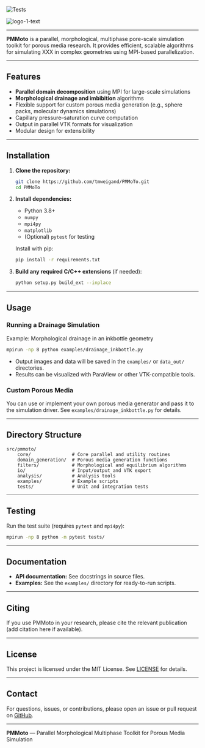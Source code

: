 ![Tests](https://github.com/tmweigand/PMMoTo/actions/workflows/tests.yml/badge.svg)

![logo-1-text](https://github.com/tmweigand/PMMoTo/assets/68024672/5f667c8f-5498-4597-9af0-76fd6a9bc59a)

---

**PMMoto** is a parallel, morphological, multiphase pore-scale simulation toolkit for porous media research. It provides efficient, scalable algorithms for simulating XXX in complex geometries using MPI-based parallelization.

---

## Features

- **Parallel domain decomposition** using MPI for large-scale simulations
- **Morphological drainage and imbibition** algorithms
- Flexible support for custom porous media generation (e.g., sphere packs, molecular dynamics simulations)
- Capillary pressure–saturation curve computation
- Output in parallel VTK formats for visualization
- Modular design for extensibility

---

## Installation

1. **Clone the repository:**

   ```bash
   git clone https://github.com/tmweigand/PMMoTo.git
   cd PMMoTo
   ```

2. **Install dependencies:**

   - Python 3.8+
   - `numpy`
   - `mpi4py`
   - `matplotlib`
   - (Optional) `pytest` for testing

   Install with pip:

   ```bash
   pip install -r requirements.txt
   ```

3. **Build any required C/C++ extensions** (if needed):
   ```bash
   python setup.py build_ext --inplace
   ```

---

## Usage

### Running a Drainage Simulation

Example: Morphological drainage in an inkbottle geometry

```bash
mpirun -np 8 python examples/drainage_inkbottle.py
```

- Output images and data will be saved in the `examples/` or `data_out/` directories.
- Results can be visualized with ParaView or other VTK-compatible tools.

### Custom Porous Media

You can use or implement your own porous media generator and pass it to the simulation driver. See `examples/drainage_inkbottle.py` for details.

---

## Directory Structure

```
src/pmmoto/
    core/               # Core parallel and utility routines
    domain_generation/  # Porous media generation functions
    filters/            # Morphological and equilibrium algorithms
    io/                 # Input/output and VTK export
    analysis/           # Analysis tools
    examples/           # Example scripts
    tests/              # Unit and integration tests
```

---

## Testing

Run the test suite (requires `pytest` and `mpi4py`):

```bash
mpirun -np 8 python -m pytest tests/
```

---

## Documentation

- **API documentation:** See docstrings in source files.
- **Examples:** See the `examples/` directory for ready-to-run scripts.

---

## Citing

If you use PMMoto in your research, please cite the relevant publication (add citation here if available).

---

## License

This project is licensed under the MIT License. See [LICENSE](LICENSE) for details.

---

## Contact

For questions, issues, or contributions, please open an issue or pull request on [GitHub](https://github.com/tmweigand/PMMoTo).

---

**PMMoto** — Parallel Morphological Multiphase Toolkit for Porous Media Simulation
